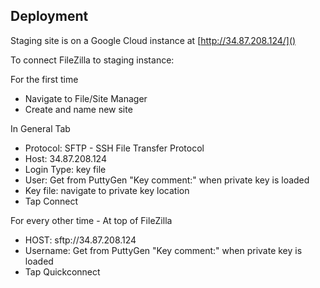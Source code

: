 ## Deployment

Staging site is on a Google Cloud instance at [http://34.87.208.124/]()

To connect FileZilla to staging instance:

For the first time

- Navigate to File/Site Manager
- Create and name new site

In General Tab

- Protocol: SFTP - SSH File Transfer Protocol
- Host: 34.87.208.124
- Login Type: key file
- User: Get from PuttyGen "Key comment:" when private key is loaded
- Key file: navigate to private key location
- Tap Connect

For every other time - At top of FileZilla

- HOST: sftp://34.87.208.124
- Username: Get from PuttyGen "Key comment:" when private key is loaded
- Tap Quickconnect

